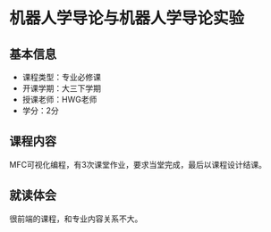 # 机器人学导论与机器人学导论实验

## 基本信息

- 课程类型：专业必修课
- 开课学期：大三下学期
- 授课老师：HWG老师
- 学分：2分

## 课程内容

MFC可视化编程，有3次课堂作业，要求当堂完成，最后以课程设计结课。

## 就读体会

很前端的课程，和专业内容关系不大。
